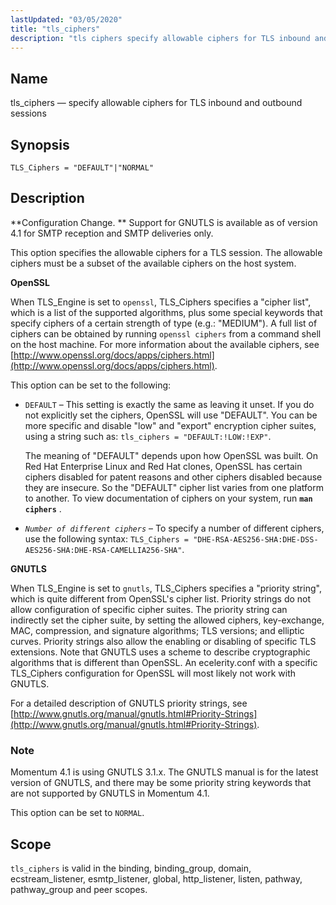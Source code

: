 ```yaml
---
lastUpdated: "03/05/2020"
title: "tls_ciphers"
description: "tls ciphers specify allowable ciphers for TLS inbound and outbound sessions TLS Ciphers DEFAULT NORMAL Configuration Change Support for GNUTLS is available as of version 4 1 for SMTP reception and SMTP deliveries only This option specifies the allowable ciphers for a TLS session The allowable ciphers must be a..."
---
```


<a name="config.tls_ciphers"></a> 
## Name

tls_ciphers — specify allowable ciphers for TLS inbound and outbound sessions

## Synopsis

`TLS_Ciphers = "DEFAULT"|"NORMAL"`

<a name="idp26872304"></a> 
## Description

**Configuration Change. ** Support for GNUTLS is available as of version 4.1 for SMTP reception and SMTP deliveries only.

This option specifies the allowable ciphers for a TLS session. The allowable ciphers must be a subset of the available ciphers on the host system.

**OpenSSL**

When TLS_Engine is set to `openssl`, TLS_Ciphers specifies a "cipher list", which is a list of the supported algorithms, plus some special keywords that specify ciphers of a certain strength of type (e.g.: "MEDIUM"). A full list of ciphers can be obtained by running `openssl ciphers` from a command shell on the host machine. For more information about the available ciphers, see [http://www.openssl.org/docs/apps/ciphers.html](http://www.openssl.org/docs/apps/ciphers.html).

This option can be set to the following:

*   `DEFAULT` – This setting is exactly the same as leaving it unset. If you do not explicitly set the ciphers, OpenSSL will use "DEFAULT". You can be more specific and disable "low" and "export" encryption cipher suites, using a string such as: `tls_ciphers = "DEFAULT:!LOW:!EXP"`.

    The meaning of "DEFAULT" depends upon how OpenSSL was built. On Red Hat Enterprise Linux and Red Hat clones, OpenSSL has certain ciphers disabled for patent reasons and other ciphers disabled because they are insecure. So the "DEFAULT" cipher list varies from one platform to another. To view documentation of ciphers on your system, run **`man ciphers`**         .

*   *`Number of different ciphers`*                       – To specify a number of different ciphers, use the following syntax: `TLS_Ciphers = "DHE-RSA-AES256-SHA:DHE-DSS-AES256-SHA:DHE-RSA-CAMELLIA256-SHA"`.

**GNUTLS**

When TLS_Engine is set to `gnutls`, TLS_Ciphers specifies a "priority string", which is quite different from OpenSSL's cipher list. Priority strings do not allow configuration of specific cipher suites. The priority string can indirectly set the cipher suite, by setting the allowed ciphers, key-exchange, MAC, compression, and signature algorithms; TLS versions; and elliptic curves. Priority strings also allow the enabling or disabling of specific TLS extensions. Note that GNUTLS uses a scheme to describe cryptographic algorithms that is different than OpenSSL. An ecelerity.conf with a specific TLS_Ciphers configuration for OpenSSL will most likely not work with GNUTLS.

For a detailed description of GNUTLS priority strings, see [http://www.gnutls.org/manual/gnutls.html#Priority-Strings](http://www.gnutls.org/manual/gnutls.html#Priority-Strings).

### Note

Momentum 4.1 is using GNUTLS 3.1.x. The GNUTLS manual is for the latest version of GNUTLS, and there may be some priority string keywords that are not supported by GNUTLS in Momentum 4.1.

This option can be set to `NORMAL`.

<a name="idp26890736"></a> 
## Scope

`tls_ciphers` is valid in the binding, binding_group, domain, ecstream_listener, esmtp_listener, global, http_listener, listen, pathway, pathway_group and peer scopes.